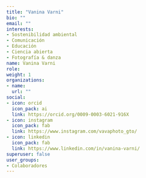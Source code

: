```yaml
---
title: "Vanina Varni"
bio: ""
email: ""
interests:
- Sostenibilidad ambiental
- Comunicación
- Educación
- Ciencia abierta
- Fotografía & danza
name: Vanina Varni
role:
weight: 1
organizations:
- name: 
  url: ""
social:
- icon: orcid
  icon_pack: ai
  link: https://orcid.org/0009-0003-6021-916X
- icon: instagram
  icon_pack: fab
  link: https://www.instagram.com/vavaphoto_gto/
- icon: linkedin
  icon_pack: fab
  link: https://www.linkedin.com/in/vanina-varni/
superuser: false
user_groups:
- Colaboradores
---
```

